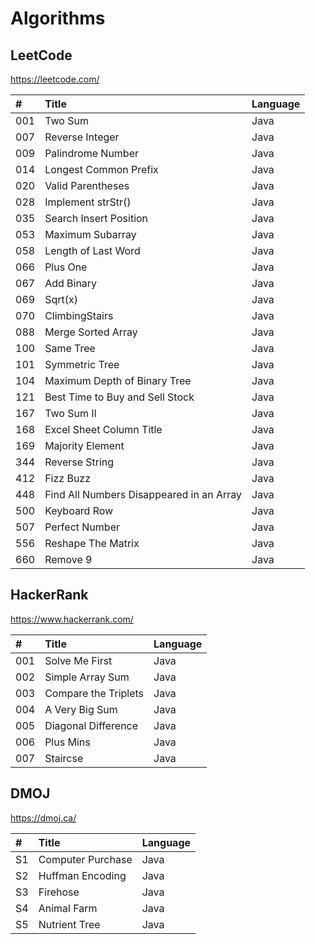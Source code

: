 # Algorithms

## LeetCode
https://leetcode.com/

| #   | Title                                  　　　  | Language |
| :-- | :-------------------------------------------- | :------- |
| 001 | Two Sum                                       | Java     |
| 007 | Reverse Integer                               | Java     |
| 009 | Palindrome Number                             | Java     |
| 014 | Longest Common Prefix                         | Java     |
| 020 | Valid Parentheses                             | Java     |
| 028 | Implement strStr()                            | Java     |
| 035 | Search Insert Position                        | Java     |
| 053 | Maximum Subarray                              | Java     |
| 058 | Length of Last Word                           | Java     |
| 066 | Plus One                                      | Java     |
| 067 | Add Binary                                    | Java     |
| 069 | Sqrt(x)                                       | Java     |
| 070 | ClimbingStairs                                | Java     |
| 088 | Merge Sorted Array                            | Java     |
| 100 | Same Tree                                     | Java     |
| 101 | Symmetric Tree                                | Java     |
| 104 | Maximum Depth of Binary Tree                  | Java     |
| 121 | Best Time to Buy and Sell Stock               | Java     |
| 167 | Two Sum II                                    | Java     |
| 168 | Excel Sheet Column Title                      | Java     |
| 169 | Majority Element                              | Java     |
| 344 | Reverse String                                | Java     |
| 412 | Fizz Buzz                                     | Java     |
| 448 | Find All Numbers Disappeared in an Array      | Java     |
| 500 | Keyboard Row                                  | Java     |
| 507 | Perfect Number                                | Java     |
| 556 | Reshape The Matrix                            | Java     |
| 660 | Remove 9                                      | Java     |


## HackerRank
https://www.hackerrank.com/

| #   | Title                                  　　　  | Language |
| :-- | :-------------------------------------------- | :------- |
| 001 | Solve Me First                                | Java     |
| 002 | Simple Array Sum                              | Java     |
| 003 | Compare the Triplets                          | Java     |
| 004 | A Very Big Sum                                | Java     |
| 005 | Diagonal Difference                           | Java     |
| 006 | Plus Mins                                     | Java     |
| 007 | Staircse                                      | Java     |


## DMOJ
https://dmoj.ca/

| #   | Title                                  　　　  | Language |
| :-- | :-------------------------------------------- | :------- |
| S1  | Computer Purchase                             | Java     |
| S2  | Huffman Encoding                              | Java     |
| S3  | Firehose                                      | Java     |
| S4  | Animal Farm                                   | Java     |
| S5  | Nutrient Tree                                 | Java     |
